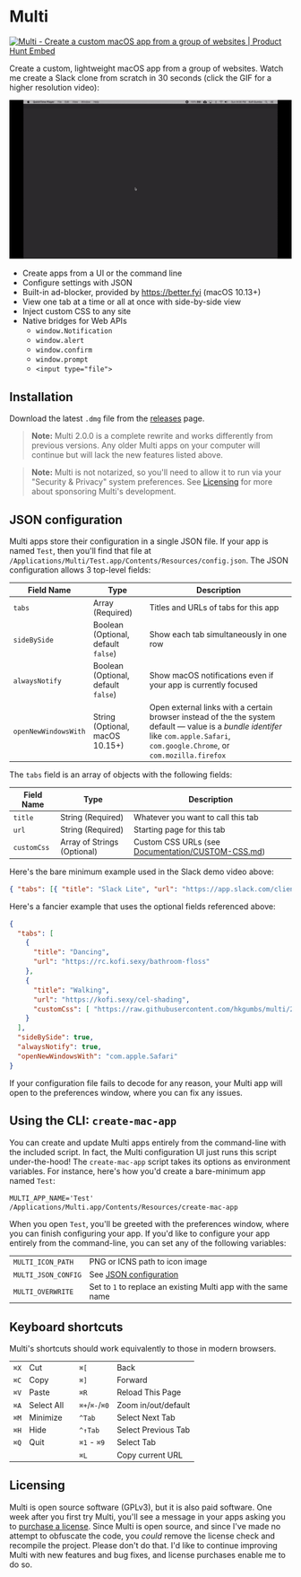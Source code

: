 # Multi

<a href="https://www.producthunt.com/posts/multi-3?utm_source=badge-featured&utm_medium=badge&utm_souce=badge-multi-3" target="_blank"><img src="https://api.producthunt.com/widgets/embed-image/v1/featured.svg?post_id=229000&theme=dark" alt="Multi - Create a custom macOS app from a group of websites | Product Hunt Embed" style="width: 250px; height: 54px;" width="250px" height="54px" /></a>

Create a custom, lightweight macOS app from a group of websites.
Watch me create a Slack clone from scratch in 30 seconds (click the GIF for a higher resolution video):

<p align="center">
  <a href="https://kofi.sexy/slack-app-fewer-resources/demo.mp4" target="_blank">
    <img src="/Assets/demo.gif" alt="Demo GIF">
  </a>
</p>

 - Create apps from a UI or the command line
 - Configure settings with JSON
 - Built-in ad-blocker, provided by <https://better.fyi> (macOS 10.13+)
 - View one tab at a time or all at once with side-by-side view
 - Inject custom CSS to any site
 - Native bridges for Web APIs
     - `window.Notification`
     - `window.alert`
     - `window.confirm`
     - `window.prompt`
     - `<input type="file">`

## Installation

Download the latest `.dmg` file from the [releases](https://github.com/hkgumbs/multi/releases) page.

> **Note:** Multi 2.0.0 is a complete rewrite and works differently from previous versions.
> Any older Multi apps on your computer will continue but will lack the new features listed above.

> **Note:** Multi is not notarized, so you'll need to allow it to run via your "Security & Privacy" system preferences.
> See [Licensing](#licensing) for more about sponsoring Multi's development.


## JSON configuration

Multi apps store their configuration in a single JSON file.
If your app is named `Test`, then you'll find that file at `/Applications/Multi/Test.app/Contents/Resources/config.json`.
The JSON configuration allows 3 top-level fields:

| Field Name           | Type                                | Description                                                    |
|----------------------|-------------------------------------|----------------------------------------------------------------|
| `tabs`               | Array (Required)                    | Titles and URLs of tabs for this app                           |
| `sideBySide`         | Boolean (Optional, default `false`) | Show each tab simultaneously in one row                        |
| `alwaysNotify`       | Boolean (Optional, default `false`) | Show macOS notifications even if your app is currently focused |
| `openNewWindowsWith` | String (Optional, macOS 10.15+)     | Open external links with a certain browser instead of the the system default — value is a _bundle identifer_ like `com.apple.Safari`, `com.google.Chrome`, or `com.mozilla.firefox` |

The `tabs` field is an array of objects with the following fields:

| Field Name  | Type                        | Description                                                                      |
|-------------|-----------------------------|----------------------------------------------------------------------------------|
| `title`     | String (Required)           | Whatever you want to call this tab                                               |
| `url`       | String (Required)           | Starting page for this tab                                                       |
| `customCss` | Array of Strings (Optional) | Custom CSS URLs (see [Documentation/CUSTOM-CSS.md](Documentation/CUSTOM-CSS.md)) |

Here's the bare minimum example used in the Slack demo video above:

```json
{ "tabs": [{ "title": "Slack Lite", "url": "https://app.slack.com/client" }] }
```

Here's a fancier example that uses the optional fields referenced above:

```json
{
  "tabs": [
    {
      "title": "Dancing",
      "url": "https://rc.kofi.sexy/bathroom-floss"
    },
    {
      "title": "Walking",
      "url": "https://kofi.sexy/cel-shading",
      "customCss": [ "https://raw.githubusercontent.com/hkgumbs/multi/2.x/Assets/test.css" ]
    }
  ],
  "sideBySide": true,
  "alwaysNotify": true,
  "openNewWindowsWith": "com.apple.Safari"
}
```

If your configuration file fails to decode for any reason, your Multi app will open to the preferences window, where you can fix any issues.


## Using the CLI: `create-mac-app`

You can create and update Multi apps entirely from the command-line with the included script.
In fact, the Multi configuration UI just runs this script under-the-hood!
The `create-mac-app` script takes its options as environment variables.
For instance, here's how you'd create a bare-minimum app named `Test`:

```
MULTI_APP_NAME='Test' /Applications/Multi.app/Contents/Resources/create-mac-app
```

When you open `Test`, you'll be greeted with the preferences window, where you can finish configuring your app.
If you'd like to configure your app entirely from the command-line, you can set any of the following variables:

|                     |                                                                |
|---------------------|----------------------------------------------------------------|
| `MULTI_ICON_PATH`   | PNG or ICNS path to icon image                                 |
| `MULTI_JSON_CONFIG` | See [JSON configuration](#json-configuration)                  |
| `MULTI_OVERWRITE`   | Set to `1` to replace an existing Multi app with the same name |


## Keyboard shortcuts

Multi's shortcuts should work equivalently to those in modern browsers.

|      |            |   |                |                     |
|------|------------|---|----------------|---------------------|
| `⌘X` | Cut        |   | `⌘[`           | Back                |
| `⌘C` | Copy       |   | `⌘]`           | Forward             |
| `⌘V` | Paste      |   | `⌘R`           | Reload This Page    |
| `⌘A` | Select All |   | `⌘+`/`⌘-`/`⌘0` | Zoom in/out/default |
| `⌘M` | Minimize   |   | `^Tab`         | Select Next Tab     |
| `⌘H` | Hide       |   | `^↑Tab`        | Select Previous Tab |
| `⌘Q` | Quit       |   | `⌘1` - `⌘9`    | Select Tab          |
|      |            |   | `⌘L`           | Copy current URL    |

## Licensing

Multi is open source software (GPLv3), but it is also paid software.
One week after you first try Multi, you'll see a message in your apps asking you to
[purchase a license](https://gumbs.llc/multi/).
Since Multi is open source, and since I've made no attempt to obfuscate the code, you _could_ remove the license check and recompile the project.
Please don't do that.
I'd like to continue improving Multi with new features and bug fixes, and license purchases enable me to do so.
